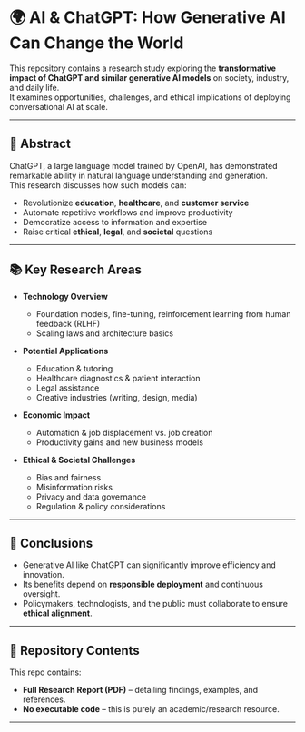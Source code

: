 # 🌍 AI & ChatGPT: How Generative AI Can Change the World

This repository contains a research study exploring the **transformative impact of ChatGPT and similar generative AI models** on society, industry, and daily life.  
It examines opportunities, challenges, and ethical implications of deploying conversational AI at scale.

---

## 📜 Abstract

ChatGPT, a large language model trained by OpenAI, has demonstrated remarkable ability in natural language understanding and generation.  
This research discusses how such models can:

- Revolutionize **education**, **healthcare**, and **customer service**
- Automate repetitive workflows and improve productivity
- Democratize access to information and expertise
- Raise critical **ethical**, **legal**, and **societal** questions

---

## 📚 Key Research Areas

- **Technology Overview**
  - Foundation models, fine-tuning, reinforcement learning from human feedback (RLHF)
  - Scaling laws and architecture basics

- **Potential Applications**
  - Education & tutoring  
  - Healthcare diagnostics & patient interaction  
  - Legal assistance  
  - Creative industries (writing, design, media)

- **Economic Impact**
  - Automation & job displacement vs. job creation
  - Productivity gains and new business models

- **Ethical & Societal Challenges**
  - Bias and fairness
  - Misinformation risks
  - Privacy and data governance
  - Regulation & policy considerations

---

## 🧠 Conclusions

- Generative AI like ChatGPT can significantly improve efficiency and innovation.
- Its benefits depend on **responsible deployment** and continuous oversight.
- Policymakers, technologists, and the public must collaborate to ensure **ethical alignment**.

---

## 📄 Repository Contents

This repo contains:

- **Full Research Report (PDF)** – detailing findings, examples, and references.
- **No executable code** – this is purely an academic/research resource.

---
